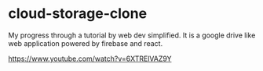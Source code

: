 # cloud-storage-clone
My progress through a tutorial by web dev simplified. It is a google drive like web application powered by firebase and react. 

https://www.youtube.com/watch?v=6XTRElVAZ9Y
